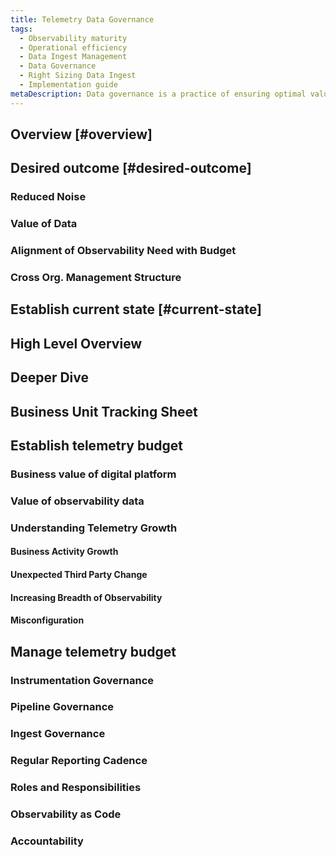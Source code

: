 ```yaml
---
title: Telemetry Data Governance
tags:
  - Observability maturity
  - Operational efficiency 
  - Data Ingest Management
  - Data Governance
  - Right Sizing Data Ingest
  - Implementation guide
metaDescription: Data governance is a practice of ensuring optimal value for telemetry data collected by an organization particulary a complex organization with numerous business units and working groups.
---
```


## Overview [#overview]

## Desired outcome [#desired-outcome]

### Reduced Noise
### Value of Data
### Alignment of Observability Need with Budget
### Cross Org. Management Structure

## Establish current state [#current-state]

## High Level Overview
## Deeper Dive
## Business Unit Tracking Sheet

## Establish telemetry budget

### Business value of digital platform
### Value of observability data

### Understanding Telemetry Growth
#### Business Activity Growth
#### Unexpected Third Party Change
#### Increasing Breadth of Observability
#### Misconfiguration


## Manage telemetry budget

### Instrumentation Governance
### Pipeline Governance
### Ingest Governance
### Regular Reporting Cadence
### Roles and Responsibilities
### Observability as Code
### Accountability


